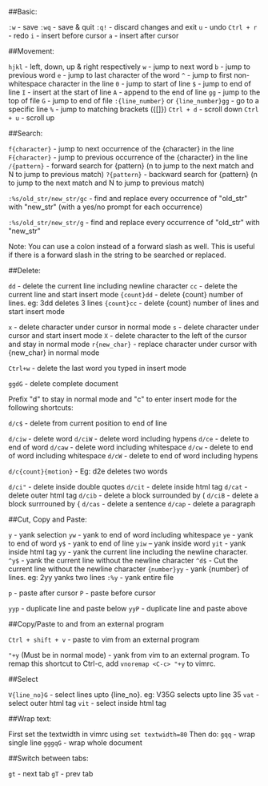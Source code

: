 ##Basic:

`:w` - save
`:wq` - save & quit
`:q!` - discard changes and exit
`u` - undo
`Ctrl + r` - redo
`i` - insert before cursor
`a` - insert after cursor

##Movement:

`hjkl` - left, down, up & right respectively
`w` - jump to next word
`b` - jump to previous word
`e` - jump to last character of the word
`^` - jump to first non-whitespace character in the line
`0` - jump to start of line
`$` - jump to end of line
`I` - insert at the start of line
`A` - append to the end of line
`gg` - jump to the top of file
`G` - jump to end of file
`:{line_number}` or `{line_number}gg` - go to a specific line
`%` - jump to matching brackets ({[]})
`Ctrl + d` - scroll down
`Ctrl + u` - scroll up

##Search:

`f{character}` - jump to next occurrence of the {character} in the line
`F{character}` - jump to previous occurrence of the {character} in the line
`/{pattern}` - forward search for {pattern} (n to jump to the next match and N to jump to previous match)
`?{pattern}` - backward search for {pattern} (n to jump to the next match and N to jump to previous match)

`:%s/old_str/new_str/gc` - find and replace every occurrence of "old_str"
with "new_str" (with a yes/no prompt for each occurrence)

`:%s/old_str/new_str/g` - find and replace every occurrence of "old_str"
with "new_str"

Note: You can use a colon instead of a forward slash as well. This is useful if there is a forward slash in the string to be searched or replaced.

##Delete:

`dd` - delete the current line including newline character
`cc` - delete the current line and start insert mode
`{count}dd` - delete {count} number of lines. eg: 3dd deletes 3 lines
`{count}cc` - delete {count} number of lines and start insert mode

`x` - delete character under cursor in normal mode
`s` - delete character under cursor and start insert mode
`X` - delete character to the left of the cursor and stay in normal mode
`r{new_char}` - replace character under cursor with {new_char} in normal mode

`Ctrl+w` - delete the last word you typed in insert mode

`ggdG` - delete complete document

Prefix "d" to stay in normal mode and "c" to enter insert mode for the following shortcuts:

`d/c$` - delete from current position to end of line

`d/ciw` - delete word
`d/ciW` - delete word including hypens
`d/ce` - delete to end of word
`d/caw` - delete word including whitespace
`d/cw` - delete to end of word including whitespace
`d/cW` - delete to end of word including hypens

`d/c{count}{motion}` - Eg: d2e deletes two words

`d/ci"` - delete inside double quotes
`d/cit` - delete inside html tag
`d/cat` - delete outer html tag
`d/cib` - delete a block surrounded by (
`d/ciB` - delete a block surrrouned by {
`d/cas` - delete a sentence
`d/cap` - delete a paragraph

##Cut, Copy and Paste:

`y` - yank selection
`yw` - yank to end of word including whitespace
`ye` - yank to end of word
`y$` - yank to end of line
`yiw` – yank inside word
`yit` - yank inside html tag
`yy` - yank the current line including the newline character.
`^y$` - yank the current line without the newline character
`^d$` - Cut the current line without the newline character
`{number}yy` - yank {number} of lines. eg: 2yy yanks two lines
`:%y` - yank entire file

`p` - paste after cursor
`P` - paste before cursor

`yyp` - duplicate line and paste below
`yyP` - duplicate line and paste above

##Copy/Paste to and from an external program

`Ctrl + shift + v` - paste to vim from an external program

`"+y` (Must be in normal mode) - yank from vim to an external
program. To remap this shortcut to Ctrl-c, add `vnoremap <C-c> "+y` to vimrc.

##Select

`V{line_no}G` - select lines upto {line_no}. eg: V35G selects upto line 35
`vat` - select outer html tag
`vit` - select inside html tag

##Wrap text:

First set the textwidth in vimrc using `set textwidth=80`
Then do:
`gqq` - wrap single line
`gggqG` - wrap whole document

##Switch between tabs:

`gt` - next tab
`gT` - prev tab

